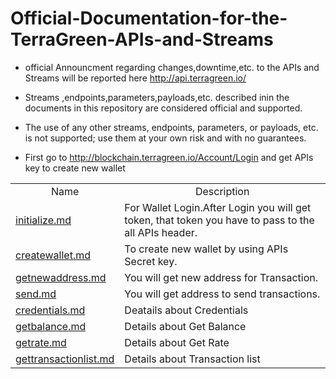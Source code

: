 # Official-Documentation-for-the-TerraGreen-APIs-and-Streams
* official Announcment regarding changes,downtime,etc. to the APIs and Streams will be reported here http://api.terragreen.io/
* Streams ,endpoints,parameters,payloads,etc. described inin the documents in this repository are considered official and supported.
* The use of any other streams, endpoints, parameters, or payloads, etc. is not supported; use them at your own risk and with no guarantees.

* First go to http://blockchain.terragreen.io/Account/Login and get APIs key to create new wallet

<table>
  
 <tr align="center">
   <td>
     Name
    </td>
   <td>
     Description
   </td>
   </tr>
   
   <tr>
   <td>
    <a href="https://github.com/TERRAGREEN/Official-Documentation-for-the-TerraGreen-APIs-and-Streams/blob/master/Initialize.php"> initialize.md</a>
    </td>
   <td>
     For Wallet Login.After Login you will get token, that token you have to pass to the all APIs header.
   </td>
   </tr>
  
  <tr>
   <td>
    <a href="https://github.com/TERRAGREEN/Official-Documentation-for-the-TerraGreen-APIs-and-Streams/blob/master/create_wallet.php">createwallet.md </a>
    </td>
   <td>
     To create new wallet by using APIs Secret key.
   </td>
   </tr>
  
  <tr>
   <td>
     <a href="https://github.com/TERRAGREEN/Official-Documentation-for-the-TerraGreen-APIs-and-Streams/blob/master/getnewaddres.php">getnewaddress.md</a>
    </td>
   <td>
     You will get new address for Transaction.
   </td>
   </tr>
  
  <tr>
   <td>
      <a href="https://github.com/TERRAGREEN/Official-Documentation-for-the-TerraGreen-APIs-and-Streams/blob/master/send.php">send.md</a>
    </td>
   <td>
     You will get address to send transactions.
   </td>
   </tr>
  
  <tr>
  <td>
     <a href="https://github.com/TERRAGREEN/Official-Documentation-for-the-TerraGreen-APIs-and-Streams/blob/master/credentials.php"> credentials.md </a> 
  </td>
                                
  <td>
    Deatails about Credentials
  </td>
  </tr>
  
  <tr>
  <td>
      <a href="https://github.com/TERRAGREEN/Official-Documentation-for-the-TerraGreen-APIs-and-Streams/blob/master/getbalance.php">getbalance.md</a>
  </td>
  
  <td>
    Details about Get Balance
  </td>
  </tr>
 
   <tr>
  <td>
     <a href="https://github.com/TERRAGREEN/Official-Documentation-for-the-TerraGreen-APIs-and-   Streams/blob/master/getrate.php">getrate.md </a>
  </td>
  
  <td>
  Details about Get Rate
  </td>
  </tr>
  
  <tr>
  <td>
     <a href="https://github.com/TERRAGREEN/Official-Documentation-for-the-TerraGreen-APIs-and-Streams/blob/master/getransactionlist.php">gettransactionlist.md </a>
  </td>
  
  <td>
  Details about Transaction list
  </td>
  </tr>
</table>

